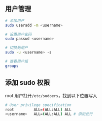## 用户管理

```bash
# 添加用户
sudo useradd -m <username>

# 设置用户密码
sudo passwd <username>

# 切换到用户
sudo -u <username> -s

# 查看用户组
groups
```

## 添加 sudo 权限

root 用户打开`/etc/sudoers`，找到以下位置写入

```bash
# User privilege specification
root         ALL=(ALL:ALL) ALL
<username>   ALL=(ALL:ALL) ALL # 添加此行
```
